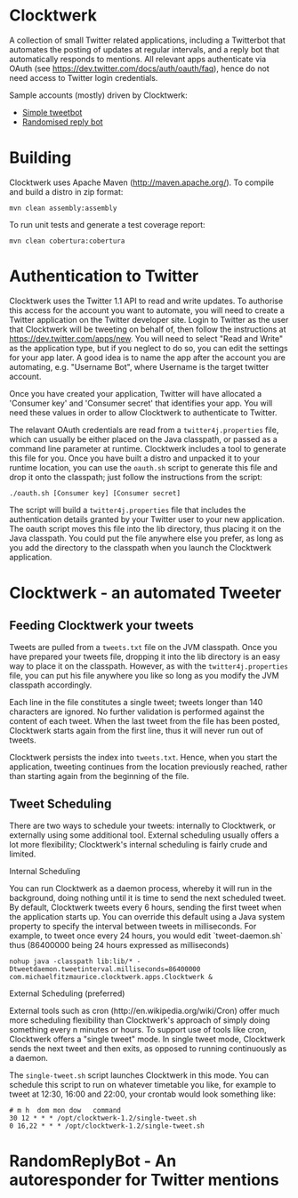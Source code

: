 Clocktwerk
===========

A collection of small Twitter related applications, including 
a Twitterbot that automates the posting of updates at 
regular intervals, and a reply bot that automatically
responds to mentions. All relevant apps authenticate 
via OAuth (see https://dev.twitter.com/docs/auth/oauth/faq), 
hence do not need access to Twitter login credentials. 

Sample accounts (mostly) driven by Clocktwerk:

* <a href="https://twitter.com/KevKeeganQuotes" target="_blank">Simple tweetbot</a>
* <a href="https://twitter.com/Wise8Ball" target="_blank">Randomised reply bot</a>

Building
===========

Clocktwerk uses Apache Maven (http://maven.apache.org/).
To compile and build a distro in zip format:

    mvn clean assembly:assembly 

To run unit tests and generate a test coverage report:

    mvn clean cobertura:cobertura

Authentication to Twitter
===========================

Clocktwerk uses the Twitter 1.1 API to read and write 
updates. To authorise this access for the account you
want to automate, you will need to create a Twitter
application on the Twitter developer site. Login to
Twitter as the user that Clocktwerk will be tweeting
on behalf of, then follow the instructions at 
https://dev.twitter.com/apps/new. You will need to
select "Read and Write" as the application type, but
if you neglect to do so, you can edit the settings for
your app later. A good idea is to name the app after the
account you are automating, e.g. "Username Bot", where
Username is the target twitter account. 

Once you have created your application, Twitter will 
have allocated a 'Consumer key' and 'Consumer secret' 
that identifies your app. You will need these values
in order to allow Clocktwerk to authenticate to 
Twitter.

The relavant OAuth credentials are read from a
`twitter4j.properties` file, which can usually be either
placed on the Java classpath, or passed as a command line
parameter at runtime. Clocktwerk includes a tool to 
generate this file for you. Once you have built a distro 
and unpacked it to your runtime location, you can use the 
`oauth.sh` script to generate this file and drop it onto 
the classpath; just follow the instructions from the script:

    ./oauth.sh [Consumer key] [Consumer secret]

The script will build a `twitter4j.properties` file that
includes the authentication details granted by your 
Twitter user to your new application. The oauth script
moves this file into the lib directory, thus placing it
on the Java classpath. You could put the file anywhere
else you prefer, as long as you add the directory
to the classpath when you launch the Clocktwerk
application.


Clocktwerk - an automated Tweeter
===========================

Feeding Clocktwerk your tweets
---------------------------------------

Tweets are pulled from a `tweets.txt` file on the JVM classpath.
Once you have prepared your tweets file, dropping it into the
lib directory is an easy way to place it on the classpath.
However, as with the `twitter4j.properties` file, you can put
his file anywhere you like so long as you modify the JVM
classpath accordingly.

Each line in the file constitutes a single tweet; tweets 
longer than 140 characters are ignored. No further 
validation is performed against the content of each 
tweet. When the last tweet from the file has been posted, 
Clocktwerk starts again from the first line, thus it
will never run out of tweets.

Clocktwerk persists the index into `tweets.txt`. Hence, when 
you start the application, tweeting continues from the 
location previously reached, rather than starting again 
from the beginning of the file.

Tweet Scheduling
---------------------------------------

There are two ways to schedule your tweets: internally 
to Clocktwerk, or externally using some additional tool.
External scheduling usually offers a lot more flexibility;
Clocktwerk's internal scheduling is fairly crude and 
limited.

<dl>
  <dt>Internal Scheduling</dt>
</dl>
You can run Clocktwerk as a daemon process, whereby it will
run in the background, doing nothing until it is time to
send the next scheduled tweet. By default, Clocktwerk tweets 
every 6 hours, sending the first tweet when the application 
starts up. You can override this default using a Java system 
property to specify the interval between tweets in milliseconds. 
For example, to tweet once every 24 hours, you would edit 
`tweet-daemon.sh` thus (86400000 being 24 hours expressed
as milliseconds)

    nohup java -classpath lib:lib/* -Dtweetdaemon.tweetinterval.milliseconds=86400000 com.michaelfitzmaurice.clocktwerk.apps.Clocktwerk &

<dl>
  <dt>External Scheduling (preferred)</dt>
</dl>
External tools such as cron (http://en.wikipedia.org/wiki/Cron)
offer much more scheduling flexibility than Clocktwerk's
approach of simply doing something every n minutes
or hours. To support use of tools like cron, Clocktwerk
offers a "single tweet" mode. In single tweet mode, 
Clocktwerk sends the next tweet and then exits, as opposed
to running continuously as a daemon.

The `single-tweet.sh` script launches Clocktwerk in this mode.
You can schedule this script to run on whatever timetable you
like, for example to tweet at 12:30, 16:00 and 22:00,
your crontab would look something like:

    # m h  dom mon dow   command
    30 12 * * * /opt/clocktwerk-1.2/single-tweet.sh
    0 16,22 * * * /opt/clocktwerk-1.2/single-tweet.sh

RandomReplyBot - An autoresponder for Twitter mentions
===========================


